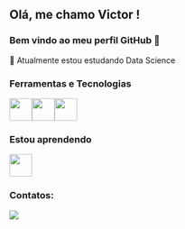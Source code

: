 ## Olá, me chamo Victor ! 
### Bem vindo ao meu perfil GitHub 👋
🌱 Atualmente estou estudando Data Science

### Ferramentas e Tecnologias
<img src="https://cdn.jsdelivr.net/gh/devicons/devicon/icons/jupyter/jupyter-original-wordmark.svg" width="40" height="40"/><img src="https://cdn.jsdelivr.net/gh/devicons/devicon/icons/python/python-original.svg" width="40" height="40"/><img src="https://cdn.jsdelivr.net/gh/devicons/devicon/icons/pandas/pandas-original-wordmark.svg" width="40" height="40" />

### Estou aprendendo

<img src="https://cdn.jsdelivr.net/gh/devicons/devicon/icons/tensorflow/tensorflow-original-wordmark.svg" width="40" height="40"/>

### Contatos:

<div>
<a href="https://www.linkedin.com/in/victor-ribeiro-5525b519b/" target="_blank"><img src="https://img.shields.io/badge/-LinkedIn-%230077B5?style=for-the-badge&logo=linkedin&logoColor=white" target="_blank"></a>   
</div>

